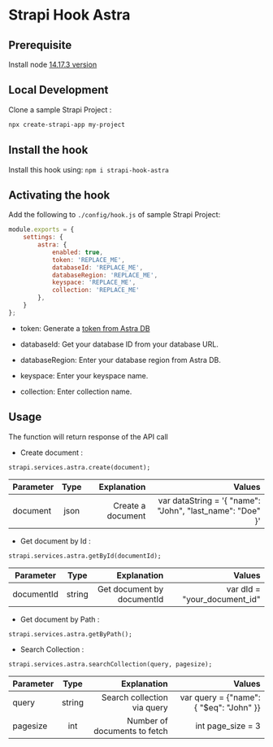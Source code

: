 # Strapi Hook Astra

## Prerequisite 
Install node [14.17.3 version](https://nodejs.org/en/)

## Local Development
Clone a sample Strapi Project :
```bash
npx create-strapi-app my-project
```

## Install the hook
Install this hook using: `npm i strapi-hook-astra`

## Activating the hook
Add the following to `./config/hook.js` of sample Strapi Project:

```js
module.exports = {
    settings: {
        astra: {
            enabled: true,
            token: 'REPLACE_ME',
            databaseId: 'REPLACE_ME',
            databaseRegion: 'REPLACE_ME',
            keyspace: 'REPLACE_ME',
            collection: 'REPLACE_ME'
        },
    }
};
```

- token: Generate a [token from Astra DB](https://docs.datastax.com/en/astra/docs/manage-application-tokens.html)

- databaseId: Get your database ID from your database URL.

- databaseRegion: Enter your database region from Astra DB.

- keyspace: Enter your keyspace name.

- collection: Enter collection name.

## Usage
The function will return response of the API call

- Create document : 
 
`strapi.services.astra.create(document);`

| Parameter        | Type           | Explanation       | Values |
| -----------------|:--------------:| -----------------:|-------:|
| document         |json            | Create a document |var dataString = '{ "name": "John", "last_name": "Doe" }'|

- Get document by Id : 

`strapi.services.astra.getById(documentId);`


| Parameter        | Type           | Explanation                | Values |
| -----------------|:--------------:| --------------------------:|-------:|
| documentId       |string          | Get document by documentId |var dId = "your_document_id"|

- Get document by Path : 

`strapi.services.astra.getByPath();`

- Search Collection : 

`strapi.services.astra.searchCollection(query, pagesize);`

| Parameter        | Type           | Explanation                | Values |
| -----------------|:--------------:| --------------------------:|-------:|
| query            |string          | Search collection via query| var query = {"name": { "$eq": "John" }}|
| pagesize         |int             | Number of documents to fetch| int page_size = 3 |


